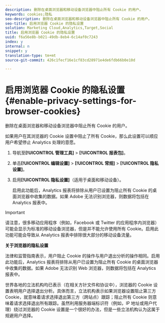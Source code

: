 ```yaml
---
description: 删除在桌面浏览器和移动设备浏览器中阻止所有 Cookie 的用户。
keywords: cookies;隐私
seo-description: 删除在桌面浏览器和移动设备浏览器中阻止所有 Cookie 的用户。
seo-title: 启用浏览器 Cookie 的隐私设置
solution: Marketing Cloud,Analytics,Target,Social
title: 启用浏览器 Cookie 的隐私设置
uuid: f6a56e8b-b021-49db-8eb4-6c14af0c7243
index: y
internal: n
snippet: y
translation-type: tm+mt
source-git-commit: 426c1fecf16e1cf83cd28971e4de6fdb66b0e10d

---
```



# 启用浏览器 Cookie 的隐私设置{#enable-privacy-settings-for-browser-cookies}

删除在桌面浏览器和移动设备浏览器中阻止所有 Cookie 的用户。

如果用户在其浏览器的 Cookie 设置中阻止了所有 Cookie，那么此设置可以顺应用户希望停止 Analytics 处理的意愿。

1. 导航至&#x200B;**[!UICONTROL 管理工具]** &gt; **[!UICONTROL 报表包]**。
1. 单击&#x200B;**[!UICONTROL 编辑设置]** &gt; **[!UICONTROL 常规]** &gt; **[!UICONTROL 隐私设置]**。
1. 启用&#x200B;**[!UICONTROL 隐私设置]**（适用于桌面和移动设备）。

   启用此功能后，Analytics 报表将排除从用户已设置为阻止所有 Cookie 的桌面浏览器中收集的数据。如果 Adobe 无法识别浏览器，则数据将包括在 Analytics 报表中。

>[!IMPORTANT]
>
>请注意，很多移动应用程序（例如，Facebook 或 Twitter 的应用程序内浏览器）可能会显示为标准的移动设备浏览器，但是并不能允许使用所有 Cookie。启用此功能可能会导致从 Analytics 报表中排除很大部分的移动设备流量。

**关于浏览器的隐私设置**

法律和监管指南表示，用户阻止 Cookie 的操作与用户退出分析的操作相同。启用此功能后，Analytics 报表将排除从用户已设置为阻止所有 Cookie 的桌面浏览器中收集的数据。如果 Adobe 无法识别 Web 浏览器，则数据将包括在 Analytics 报表中。

世界各地的立法机构均已表示（在相关方针文件和协议中），浏览器的 Cookie 设置表明用户选择退出分析。具体而言，立法机构表示如果浏览器设置阻止第三方 Cookie，就意味着请求选择退出第三方（跨站点）跟踪；阻止所有 Cookie 则意味着请求选择退出所有跟踪。虽然利用服务器端标识符（例如，IP 地址或用户代理）绕过浏览器的 Cookie 设置是一个很好的办法，但是一些立法机构认为这属于规避用户选择。
